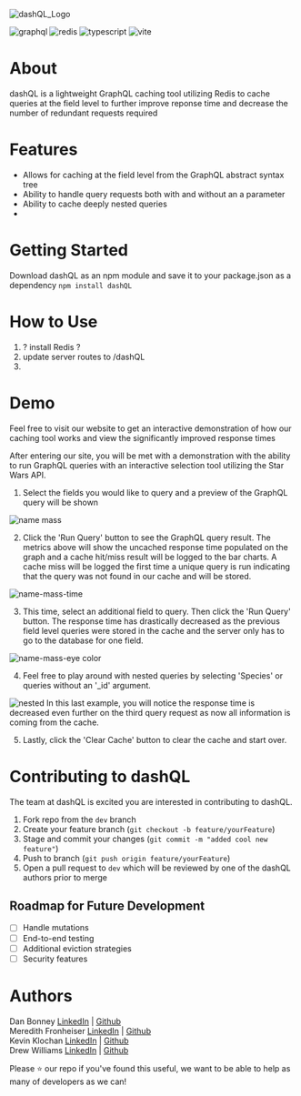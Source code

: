 
![dashQL_Logo](https://github.com/oslabs-beta/dashQL/assets/129707410/711f1cc0-6076-4a83-8c27-c70e22a665a9)

![graphql](https://img.shields.io/badge/GraphQl-E10098?style=for-the-badge&logo=graphql&logoColor=white)
![redis](https://img.shields.io/badge/redis-%23DD0031.svg?&style=for-the-badge&logo=redis&logoColor=white)
![typescript](https://img.shields.io/badge/TypeScript-007ACC?style=for-the-badge&logo=typescript&logoColor=white)
![vite](https://img.shields.io/badge/Vite-B73BFE?style=for-the-badge&logo=vite&logoColor=FFD62E)



# About

dashQL is a lightweight GraphQL caching tool utilizing Redis to cache queries at the field level to further improve reponse time and decrease the number of redundant requests required 


# Features
* Allows for caching at the field level from the GraphQL abstract syntax tree
* Ability to handle query requests both with and without an a parameter
* Ability to cache deeply nested queries
* 

# Getting Started
Download dashQL as an npm module and save it to your package.json as a dependency   `npm install dashQL`

# How to Use
1. ? install Redis ?
2. update server routes to /dashQL
3. 

# Demo
Feel free to visit our website to get an interactive demonstration of how our caching tool works and view the significantly improved response times

After entering our site, you will be met with a demonstration with the ability to run GraphQL queries with an interactive selection tool utilizing the Star Wars API.

1. Select the fields you would like to query and a preview of the GraphQL query will be shown

![name mass](https://github.com/oslabs-beta/dashQL/assets/129707410/0ec087f5-788f-4fc3-8c71-91043b2299ef)

2. Click the 'Run Query' button to see the GraphQL query result. The metrics above will show the uncached response time populated on the graph and a cache hit/miss result will be logged to the bar charts. A cache miss will be logged the first time a unique query is run indicating that the query was not found in our cache and will be stored.

![name-mass-time](https://github.com/oslabs-beta/dashQL/assets/129707410/41d99ef2-2a4c-475a-ac4f-1d85b4eaa0eb)


3. This time, select an additional field to query. Then click the 'Run Query' button. The response time has drastically decreased as the previous field level queries were stored in the cache and the server only has to go to the database for one field.

![name-mass-eye color](https://github.com/oslabs-beta/dashQL/assets/129707410/da64d56d-ecde-4d2b-81b3-13181ca7c1b7)

4. Feel free to play around with nested queries by selecting 'Species' or queries without an '_id' argument.

![nested](https://github.com/oslabs-beta/dashQL/assets/129707410/5fbbf576-308a-4d01-afc1-3bcf99af4177)
In this last example, you will notice the response time is decreased even further on the third query request as now all information is coming from the cache. 

5. Lastly, click the 'Clear Cache' button to clear the cache and start over. 



# Contributing to dashQL
The team at dashQL is excited you are interested in contributing to dashQL. 
1. Fork repo from the `dev` branch
2. Create your feature branch (`git checkout -b feature/yourFeature`)
3. Stage and commit your changes (`git commit -m "added cool new feature"`)
4. Push to branch (`git push origin feature/yourFeature`)
5. Open a pull request to `dev` which will be reviewed by one of the dashQL authors prior to merge

## Roadmap for Future Development
- [ ] Handle mutations
- [ ] End-to-end testing
- [ ] Additional eviction strategies
- [ ] Security features

# Authors
Dan Bonney [LinkedIn](https://www.linkedin.com/in/dan-bonney/) | [Github](https://github.com/D-Bonney)  
Meredith Fronheiser  [LinkedIn](https://www.linkedin.com/in/meredith-fronheiser/) | [Github](https://github.com/mfronheiser)  
Kevin Klochan  [LinkedIn](https://www.linkedin.com/in/kevin-klochan-7a0ba7218/) | [Github](https://github.com/kevinklochan)  
Drew Williams  [LinkedIn](https://www.linkedin.com/in/andrew-vaughan-williams/) | [Github](https://github.com/avwilliams1995)



Please ⭐ our repo if you've found this useful, we want to be able to help as many of developers as we can!
